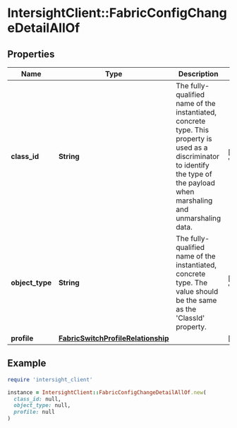 # IntersightClient::FabricConfigChangeDetailAllOf

## Properties

| Name | Type | Description | Notes |
| ---- | ---- | ----------- | ----- |
| **class_id** | **String** | The fully-qualified name of the instantiated, concrete type. This property is used as a discriminator to identify the type of the payload when marshaling and unmarshaling data. | [default to &#39;fabric.ConfigChangeDetail&#39;] |
| **object_type** | **String** | The fully-qualified name of the instantiated, concrete type. The value should be the same as the &#39;ClassId&#39; property. | [default to &#39;fabric.ConfigChangeDetail&#39;] |
| **profile** | [**FabricSwitchProfileRelationship**](FabricSwitchProfileRelationship.md) |  | [optional] |

## Example

```ruby
require 'intersight_client'

instance = IntersightClient::FabricConfigChangeDetailAllOf.new(
  class_id: null,
  object_type: null,
  profile: null
)
```

